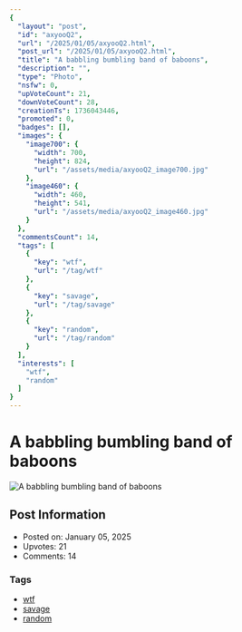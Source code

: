 ```yaml
---
{
  "layout": "post",
  "id": "axyooQ2",
  "url": "/2025/01/05/axyooQ2.html",
  "post_url": "/2025/01/05/axyooQ2.html",
  "title": "A babbling bumbling band of baboons",
  "description": "",
  "type": "Photo",
  "nsfw": 0,
  "upVoteCount": 21,
  "downVoteCount": 28,
  "creationTs": 1736043446,
  "promoted": 0,
  "badges": [],
  "images": {
    "image700": {
      "width": 700,
      "height": 824,
      "url": "/assets/media/axyooQ2_image700.jpg"
    },
    "image460": {
      "width": 460,
      "height": 541,
      "url": "/assets/media/axyooQ2_image460.jpg"
    }
  },
  "commentsCount": 14,
  "tags": [
    {
      "key": "wtf",
      "url": "/tag/wtf"
    },
    {
      "key": "savage",
      "url": "/tag/savage"
    },
    {
      "key": "random",
      "url": "/tag/random"
    }
  ],
  "interests": [
    "wtf",
    "random"
  ]
}
---
```


# A babbling bumbling band of baboons

![A babbling bumbling band of baboons](/assets/media/axyooQ2_image700.jpg)

## Post Information

- Posted on: January 05, 2025
- Upvotes: 21
- Comments: 14

### Tags

- [wtf](/tag/wtf)
- [savage](/tag/savage)
- [random](/tag/random)
